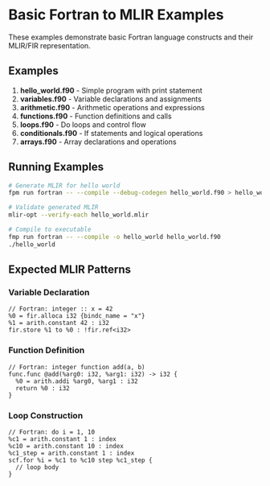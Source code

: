 # Basic Fortran to MLIR Examples

These examples demonstrate basic Fortran language constructs and their MLIR/FIR representation.

## Examples

1. **hello_world.f90** - Simple program with print statement
2. **variables.f90** - Variable declarations and assignments
3. **arithmetic.f90** - Arithmetic operations and expressions
4. **functions.f90** - Function definitions and calls
5. **loops.f90** - Do loops and control flow
6. **conditionals.f90** - If statements and logical operations
7. **arrays.f90** - Array declarations and operations

## Running Examples

```bash
# Generate MLIR for hello world
fpm run fortran -- --compile --debug-codegen hello_world.f90 > hello_world.mlir

# Validate generated MLIR
mlir-opt --verify-each hello_world.mlir

# Compile to executable
fmp run fortran -- --compile -o hello_world hello_world.f90
./hello_world
```

## Expected MLIR Patterns

### Variable Declaration
```mlir
// Fortran: integer :: x = 42
%0 = fir.alloca i32 {bindc_name = "x"}
%1 = arith.constant 42 : i32
fir.store %1 to %0 : !fir.ref<i32>
```

### Function Definition
```mlir
// Fortran: integer function add(a, b)
func.func @add(%arg0: i32, %arg1: i32) -> i32 {
  %0 = arith.addi %arg0, %arg1 : i32
  return %0 : i32
}
```

### Loop Construction
```mlir
// Fortran: do i = 1, 10
%c1 = arith.constant 1 : index
%c10 = arith.constant 10 : index
%c1_step = arith.constant 1 : index
scf.for %i = %c1 to %c10 step %c1_step {
  // loop body
}
```
